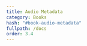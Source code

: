 ```yaml
---
title: Audio Metadata
category: Books
hash: "#book-audio-metadata"
fullpath: /docs
order: 3.4
---
```


<docs-book-audio-metadata></docs-book-audio-metadata>

